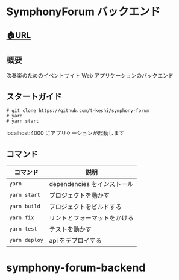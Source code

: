 # SymphonyForum バックエンド

## [🏠URL](https://asia-northeast1-symphony-forum.cloudfunctions.net/api)

## 概要

吹奏楽のためのイベントサイト Web アプリケーションのバックエンド

## スタートガイド

    # git clone https://github.com/t-keshi/symphony-forum
    # yarn
    # yarn start

localhost:4000 にアプリケーションが起動します

## コマンド

| コマンド      | 説明                         |
| ------------- | ---------------------------- |
| `yarn`        | dependencies をインストール  |
| `yarn start`  | プロジェクトを動かす         |
| `yarn build`  | プロジェクトをビルドする     |
| `yarn fix`    | リントとフォーマットをかける |
| `yarn test`   | テストを動かす               |
| `yarn deploy` | api をデプロイする           |
# symphony-forum-backend
